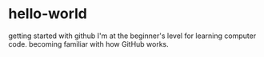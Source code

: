 # hello-world
getting started with github
I'm at the beginner's level for learning computer code.
becoming familiar with how GitHub works.
